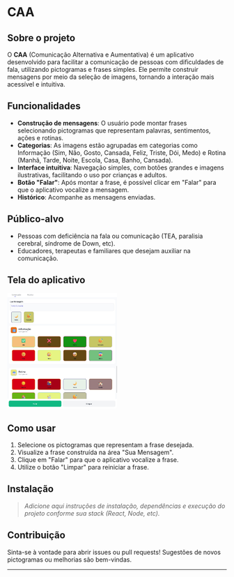 # CAA

## Sobre o projeto

O **CAA** (Comunicação Alternativa e Aumentativa) é um aplicativo desenvolvido para facilitar a comunicação de pessoas com dificuldades de fala, utilizando pictogramas e frases simples. Ele permite construir mensagens por meio da seleção de imagens, tornando a interação mais acessível e intuitiva.

## Funcionalidades

- **Construção de mensagens**: O usuário pode montar frases selecionando pictogramas que representam palavras, sentimentos, ações e rotinas.
- **Categorias**: As imagens estão agrupadas em categorias como Informação (Sim, Não, Gosto, Cansada, Feliz, Triste, Dói, Medo) e Rotina (Manhã, Tarde, Noite, Escola, Casa, Banho, Cansada).
- **Interface intuitiva**: Navegação simples, com botões grandes e imagens ilustrativas, facilitando o uso por crianças e adultos.
- **Botão "Falar"**: Após montar a frase, é possível clicar em "Falar" para que o aplicativo vocalize a mensagem.
- **Histórico**: Acompanhe as mensagens enviadas.

## Público-alvo

- Pessoas com deficiência na fala ou comunicação (TEA, paralisia cerebral, síndrome de Down, etc).
- Educadores, terapeutas e familiares que desejam auxiliar na comunicação.

## Tela do aplicativo
<img src="images/screen.jpg" alt="Tela do aplicativo" width="50%">

## Como usar

1. Selecione os pictogramas que representam a frase desejada.
2. Visualize a frase construída na área "Sua Mensagem".
3. Clique em "Falar" para que o aplicativo vocalize a frase.
4. Utilize o botão "Limpar" para reiniciar a frase.

## Instalação

> _Adicione aqui instruções de instalação, dependências e execução do projeto conforme sua stack (React, Node, etc)._

## Contribuição

Sinta-se à vontade para abrir issues ou pull requests! Sugestões de novos pictogramas ou melhorias são bem-vindas.

---
